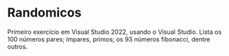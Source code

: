 # Randomicos
Primeiro exercício em Visual Studio 2022, usando o Visual Studio. Lista os 100 números pares; ímpares, primos; os 93 números fibonacci, dentre outros.
